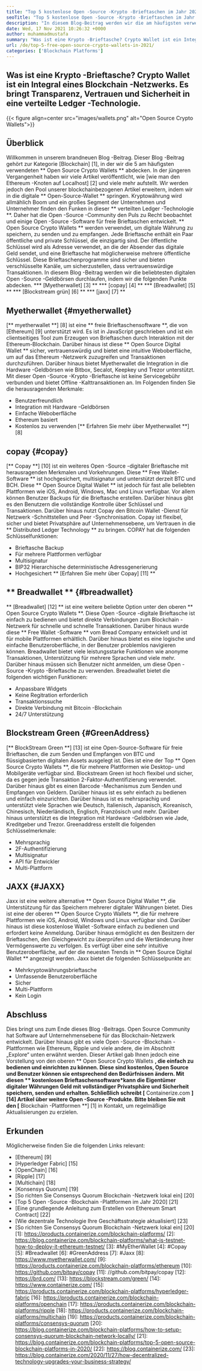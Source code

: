 ```yaml
---
title: "Top 5 kostenlose Open -Source -Krypto -Brieftaschen im Jahr 2021" 
seoTitle: "Top 5 kostenlose Open -Source -Krypto -Brieftaschen im Jahr 2021" 
description: "In diesem Blog-Beitrag werden wir die am häufigsten verwendeten Open-Source-Krypto-Geldbörsen wie Breadwallet, Copay, Jaxx, Greenaddress und Myetherwallet entdecken." 
date: Wed, 17 Nov 2021 10:26:32 +0000
author: muhammadmustafa
summary: "Was ist eine Krypto -Brieftasche? Crypto Wallet ist ein Integral eines Blockchain -Netzwerks. Es bringt Transparenz, Vertrauen und Sicherheit in eine verteilte Ledger -Technologie." 
url: /de/top-5-free-open-source-crypto-wallets-in-2021/
categories: ['Blockchain Platforms']
---
```


## Was ist eine Krypto -Brieftasche? Crypto Wallet ist ein Integral eines Blockchain -Netzwerks. Es bringt Transparenz, Vertrauen und Sicherheit in eine verteilte Ledger -Technologie.

{{< figure align=center src="images/wallets.png" alt="Open Source Crypto Wallets">}}


## Überblick
Willkommen in unserem brandneuen Blog -Beitrag. Dieser Blog -Beitrag gehört zur Kategorie [Blockchain] [1], in der wir die 5 am häufigsten verwendeten ** Open Source Crypto Wallets ** abdecken. In der jüngeren Vergangenheit haben wir viele Artikel veröffentlicht, wie [wie man den Ethereum -Knoten auf Localhost] [2] und viele mehr aufstellt. Wir werden jedoch den Pool unserer blockchainbezogenen Artikel erweitern, indem wir in die digitale ** Open-Source-Wallet ** springen. Kryptowährung wird allmählich Boom und ein großes Segment der Unternehmen und Unternehmer finden den Funken in dieser ** verteilten Ledger -Technologie **. Daher hat die Open -Source -Community den Puls zu Recht beobachtet und einige Open -Source -Software für freie Brieftaschen entwickelt.
** Open Source Crypto Wallets ** werden verwendet, um digitale Währung zu speichern, zu senden und zu empfangen. Jede Brieftasche enthält ein Paar öffentliche und private Schlüssel, die einzigartig sind. Der öffentliche Schlüssel wird als Adresse verwendet, an die der Absender das digitale Geld sendet, und eine Brieftasche hat möglicherweise mehrere öffentliche Schlüssel. Diese Brieftaschenprogramme sind sicher und bieten verschlüsselte Kanäle, um sicherzustellen, dass vertrauenswürdige Transaktionen. In diesem Blog -Beitrag werden wir die beliebtesten digitalen Open -Source -Geldbörsen durchlaufen, indem wir die folgenden Punkte abdecken.
  *** [Myetherwallet] [3] **
  *** [copay] [4] **
  *** [Breadwallet] [5] **
  *** [Blockstream grün] [6] **
  *** [jaxx] [7] **

## Myetherwallet {#myetherwallet}
[** myetherwallet **] [8] ist eine ** freie Brieftaschensoftware **, die von [Ethereum] [9] unterstützt wird. Es ist in JavaScript geschrieben und ist ein clientseitiges Tool zum Erzeugen von Brieftaschen durch Interaktion mit der Ethereum-Blockchain. Darüber hinaus ist diese ** Open Source Digital Wallet ** sicher, vertrauenswürdig und bietet eine intuitive Weboberfläche, um auf das Ethereum -Netzwerk zuzugreifen und Transaktionen durchzuführen. Darüber hinaus bietet Myetherwallet die Integration in die Hardware -Geldbörsen wie Bitbox, Secalot, Keepkey und Trezor unterstützt. Mit dieser Open -Source -Krypto -Brieftasche ist keine Servicegebühr verbunden und bietet Offline -Kalttransaktionen an.
Im Folgenden finden Sie die herausragenden Merkmale:
  * Benutzerfreundlich
  * Integration mit Hardware -Geldbörsen
  * Einfache Weboberfläche
  * Ethereum basiert
  * Kostenlos zu verwenden
[** Erfahren Sie mehr über Myetherwallet **] [8]

## copay {#copay}
[** Copay **] [10] ist ein weiteres Open -Source -digitaler Brieftasche mit herausragenden Merkmalen und Vorkehrungen. Diese ** Free Wallet-Software ** ist hochgesichert, multisignatur und unterstützt derzeit BTC und BCH. Diese ** Open Source Digital Wallet ** ist jedoch für fast alle beliebten Plattformen wie iOS, Android, Windows, Mac und Linux verfügbar. Vor allem können Benutzer Backups für die Brieftasche erstellen. Darüber hinaus gibt es den Benutzern die vollständige Kontrolle über Schlüssel und Transaktionen. Darüber hinaus nutzt Copay den Bitcoin Wallet -Dienst für Netzwerk -Schnittstellen und Peer -Synchronisation. Copay ist flexibel, sicher und bietet Privatsphäre auf Unternehmensebene, um Vertrauen in die ** Distributed Ledger Technology ** zu bringen.
COPAY hat die folgenden Schlüsselfunktionen:
  * Brieftasche Backup
  * Für mehrere Plattformen verfügbar
  * Multisignatur
  * BIP32 Hierarchische deterministische Adressgenerierung
  * Hochgesichert
** [Erfahren Sie mehr über Copay] [11] **

## ** Breadwallet ** {#breadwallet}
** [Breadwallet] [12] ** ist eine weitere beliebte Option unter den oberen ** Open Source Crypto Wallets **. Diese Open -Source -digitale Brieftasche ist einfach zu bedienen und bietet direkte Verbindungen zum Blockchain -Netzwerk für schnelle und schnelle Transaktionen. Darüber hinaus wurde diese ** Free Wallet -Software ** vom Bread Company entwickelt und ist für mobile Plattformen erhältlich. Darüber hinaus bietet es eine logische und einfache Benutzeroberfläche, in der Benutzer problemlos navigieren können. Breadwallet bietet viele leistungsstarke Funktionen wie anonyme Transaktionen, Unterstützung für mehrere Sprachen und viele mehr. Darüber hinaus müssen sich Benutzer nicht anmelden, um diese Open -Source -Krypto -Brieftasche zu verwenden.
Breadwallet bietet die folgenden wichtigen Funktionen:
  * Anpassbare Widgets
  * Keine Regitration erforderlich
  * Transaktionssuche
  * Direkte Verbindung mit Bitcoin -Blockchain
  * 24/7 Unterstützung

## Blockstream Green {#GreenAddress}
[** BlockStream Green **] [13] ist eine Open-Source-Software für freie Brieftaschen, die zum Senden und Empfangen von BTC und flüssigbasierten digitalen Assets ausgelegt ist. Dies ist eine der Top ** Open Source Crypto Wallets **, die für mehrere Plattformen wie Desktop- und Mobilgeräte verfügbar sind. Blockstream Green ist hoch flexibel und sicher, da es gegen jede Transaktion 2-Faktor-Authentifizierung verwendet. Darüber hinaus gibt es einen Barcode -Mechanismus zum Senden und Empfangen von Geldern. Darüber hinaus ist es sehr einfach zu bedienen und einfach einzurichten. Darüber hinaus ist es mehrsprachig und unterstützt viele Sprachen wie Deutsch, Italienisch, Japanisch, Koreanisch, Chinesisch, Niederländisch, Englisch, Französisch und mehr. Darüber hinaus unterstützt es die Integration mit Hardware -Geldbörsen wie Jade, Kreditgeber und Trezor.
Greenaddress erstellt die folgenden Schlüsselmerkmale:
  * Mehrsprachig
  * 2F-Authentifizierung
  * Multisignatur
  * API für Entwickler
  * Multi-Plattform

## JAXX {#JAXX}
Jaxx ist eine weitere alternative ** Open Source Digital Wallet **, die Unterstützung für das Speichern mehrerer digitaler Währungen bietet. Dies ist eine der oberen ** Open Source Crypto Wallets **, die für mehrere Plattformen wie iOS, Android, Windows und Linux verfügbar sind. Darüber hinaus ist diese kostenlose Wallet -Software einfach zu bedienen und erfordert keine Anmeldung. Darüber hinaus ermöglicht es den Besitzern der Brieftaschen, den Gleichgewicht zu überprüfen und die Wertänderung ihrer Vermögenswerte zu verfolgen. Es verfügt über eine sehr intuitive Benutzeroberfläche, auf der die neuesten Trends in ** Open Source Digital Wallet ** angezeigt werden.
Jaxx bietet die folgenden Schlüsselpunkte an:
  * Mehrkryptowährungsbrieftasche
  * Umfassende Benutzeroberfläche
  * Sicher
  * Multi-Plattform
  * Kein Login

## Abschluss
Dies bringt uns zum Ende dieses Blog -Beitrags. Open Source Community hat Software auf Unternehmensebene für das Blockchain-Netzwerk entwickelt. Darüber hinaus gibt es viele Open -Source -Blockchain -Plattformen wie Ethereum, Ripple und viele andere, die im Abschnitt „Explore“ unten erwähnt werden. Dieser Artikel gab Ihnen jedoch eine Vorstellung von den oberen ** Open Source Crypto Wallets **, die einfach zu bedienen und einrichten zu können. Diese sind kostenlos, Open Source und Benutzer können sie entsprechend den Bedürfnissen ändern. Mit diesen ** kostenlosen Brieftaschensoftware*kann die Eigentümer digitaler Währungen Geld mit vollständiger Privatsphäre und Sicherheit speichern, senden und erhalten.
Schließlich schreibt [** Containerize.com **] [14] Artikel über weitere Open -Source -Produkte. Bitte bleiben Sie mit den [** Blockchain -Plattformen **] [1] in Kontakt, um regelmäßige Aktualisierungen zu erzielen.

## Erkunden
Möglicherweise finden Sie die folgenden Links relevant:
  * [Ethereum] [9]
  * [Hyperledger Fabric] [15]
  * [OpenChain] [16]
  * [Ripple] [17]
  * [Multichain] [18]
  * [Konsensys Quorum] [19]
  * [So richten Sie Consensys Quorum Blockchain -Netzwerk lokal ein] [20]
  * [Top 5 Open -Source -Blockchain -Plattformen im Jahr 2020] [21]
  * [Eine grundlegende Anleitung zum Erstellen von Ethereum Smart Contract] [22]
  * [Wie dezentrale Technologie Ihre Geschäftsstrategie aktualisiert] [23]
  * [So richten Sie Consensys Quorum Blockchain -Netzwerk lokal ein] [20]
[1]: https://products.containerize.com/blockchain-platforms/
[2]: https://blog.containerize.com/blockchain-platforms/what-is-testnet-how-to-deploy-it-ethereum-testnet/
[3]: #MyEtherWallet
[4]: #Copay
[5]: #Breadwallet
[6]: #GreenAddress
[7]: #Jaxx
[8]: https://www.myetherwallet.com/
[9]: https://products.containerize.com/blockchain-platforms/ethereum
[10]: https://github.com/bitpay/copay
[11]: //github.com/bitpay/copay
[12]: https://brd.com/
[13]: https://blockstream.com/green/
[14]: https://www.containerize.com/
[15]: https://products.containerize.com/blockchain-platforms/hyperledger-fabric
[16]: https://products.containerize.com/blockchain-platforms/openchain
[17]: https://products.containerize.com/blockchain-platforms/ripple
[18]: https://products.containerize.com/blockchain-platforms/multichain
[19]: https://products.containerize.com/blockchain-platforms/consensys-quorum
[20]: https://blog.containerize.com/blockchain-platforms/how-to-setup-consensys-quorum-blockchain-network-locally/
[21]: https://blog.containerize.com/blockchain-platforms/top-5-open-source-blockchain-platforms-in-2020/
[22]: https://blog.containerize.com/
[23]: https://blog.containerize.com/2020/11/27/how-decentralized-technology-upgrades-your-business-strategy/
